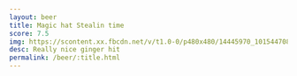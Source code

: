 ```yaml
---
layout: beer
title: Magic hat Stealin time
score: 7.5
img: https://scontent.xx.fbcdn.net/v/t1.0-0/p480x480/14445970_10154470815508745_4236605545443642954_n.jpg?oh=da0b3b11f0dcee7988a2fb79c3664dc5&oe=5912BFD3
desc: Really nice ginger hit
permalink: /beer/:title.html
---
```

